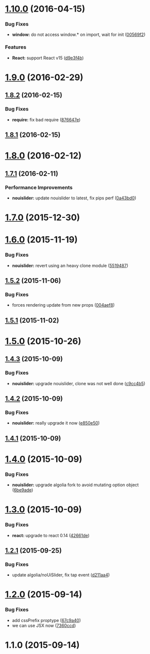 <a name="1.10.0"></a>
# [1.10.0](https://github.com/algolia/react-nouislider/compare/v1.9.0...v1.10.0) (2016-04-15)


### Bug Fixes

* **window:** do not access window.* on import, wait for init ([00569f2](https://github.com/algolia/react-nouislider/commit/00569f2))

### Features

* **React:** support React v15 ([d9e3f4b](https://github.com/algolia/react-nouislider/commit/d9e3f4b))



<a name="1.9.0"></a>
# [1.9.0](https://github.com/algolia/react-nouislider/compare/v1.8.2...v1.9.0) (2016-02-29)




<a name="1.8.2"></a>
## [1.8.2](https://github.com/algolia/react-nouislider/compare/v1.8.1...v1.8.2) (2016-02-15)


### Bug Fixes

* **require:** fix bad require ([876647e](https://github.com/algolia/react-nouislider/commit/876647e))



<a name="1.8.1"></a>
## [1.8.1](https://github.com/algolia/react-nouislider/compare/v1.8.0...v1.8.1) (2016-02-15)




<a name="1.8.0"></a>
# [1.8.0](https://github.com/algolia/react-nouislider/compare/1.7.1...v1.8.0) (2016-02-12)




<a name="1.7.1"></a>
## [1.7.1](https://github.com/algolia/react-nouislider/compare/1.7.0...1.7.1) (2016-02-11)


### Performance Improvements

* **nouislider:** update nouislider to latest, fix pips perf ([0a43bd0](https://github.com/algolia/react-nouislider/commit/0a43bd0))



<a name="1.7.0"></a>
# [1.7.0](https://github.com/algolia/react-nouislider/compare/v1.6.0...1.7.0) (2015-12-30)




<a name="1.6.0"></a>
# [1.6.0](https://github.com/algolia/react-nouislider/compare/v1.5.2...v1.6.0) (2015-11-19)


### Bug Fixes

* **nouislider:** revert using an heavy clone module ([5519487](https://github.com/algolia/react-nouislider/commit/5519487))



<a name="1.5.2"></a>
## [1.5.2](https://github.com/algolia/react-nouislider/compare/1.5.1...v1.5.2) (2015-11-06)


### Bug Fixes

* forces rendering update from new props ([004aef8](https://github.com/algolia/react-nouislider/commit/004aef8))



<a name="1.5.1"></a>
## [1.5.1](https://github.com/algolia/react-nouislider/compare/v1.5.0...1.5.1) (2015-11-02)




<a name="1.5.0"></a>
# [1.5.0](https://github.com/algolia/react-nouislider/compare/v1.4.3...v1.5.0) (2015-10-26)




<a name="1.4.3"></a>
## [1.4.3](https://github.com/algolia/react-nouislider/compare/v1.4.2...v1.4.3) (2015-10-09)


### Bug Fixes

* **nouislider:** upgrade nouislider, clone was not well done ([c9cc4b5](https://github.com/algolia/react-nouislider/commit/c9cc4b5))



<a name="1.4.2"></a>
## [1.4.2](https://github.com/algolia/react-nouislider/compare/v1.4.1...v1.4.2) (2015-10-09)


### Bug Fixes

* **nouislider:** really upgrade it now ([e850e50](https://github.com/algolia/react-nouislider/commit/e850e50))



<a name="1.4.1"></a>
## [1.4.1](https://github.com/algolia/react-nouislider/compare/v1.4.0...v1.4.1) (2015-10-09)




<a name="1.4.0"></a>
# [1.4.0](https://github.com/algolia/react-nouislider/compare/v1.3.0...v1.4.0) (2015-10-09)


### Bug Fixes

* **nouislider:** upgrade algolia fork to avoid mutating option object ([6be9ade](https://github.com/algolia/react-nouislider/commit/6be9ade))



<a name="1.3.0"></a>
# [1.3.0](https://github.com/algolia/react-nouislider/compare/v1.2.1...v1.3.0) (2015-10-09)


### Bug Fixes

* **react:** upgrade to react 0.14 ([42661de](https://github.com/algolia/react-nouislider/commit/42661de))



<a name="1.2.1"></a>
## [1.2.1](https://github.com/algolia/react-nouislider/compare/v1.2.0...v1.2.1) (2015-09-25)


### Bug Fixes

* update algolia/noUiSlider, fix tap event ([d211aa4](https://github.com/algolia/react-nouislider/commit/d211aa4))



<a name="1.2.0"></a>
# [1.2.0](https://github.com/algolia/react-nouislider/compare/v1.1.0...v1.2.0) (2015-09-14)


### Bug Fixes

* add cssPrefix proptype ([67c9a40](https://github.com/algolia/react-nouislider/commit/67c9a40))
* we can use JSX now ([7360ccd](https://github.com/algolia/react-nouislider/commit/7360ccd))



<a name="1.1.0"></a>
# 1.1.0 (2015-09-14)
